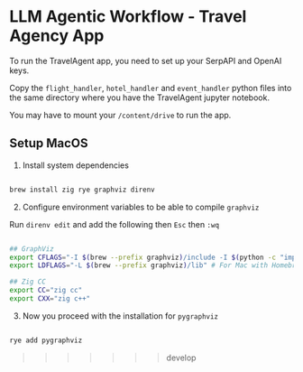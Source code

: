 # LLM Agentic Workflow - Travel Agency App
To run the TravelAgent app, you need to set up your SerpAPI and OpenAI keys.

Copy the `flight_handler`, `hotel_handler` and `event_handler` python files into the same directory where you have the TravelAgent jupyter notebook.

You may have to mount your `/content/drive` to run the app.

## Setup MacOS

1. Install system dependencies

```bash

brew install zig rye graphviz direnv

```

2. Configure environment variables to be able to compile `graphviz`


Run `direnv edit` and add the following then `Esc` then `:wq`

```bash

## GraphViz
export CFLAGS="-I $(brew --prefix graphviz)/include -I $(python -c "import sys; print(f\"{sys.base_prefix}/include/python3.12\")")" # For Mac with Homebrew
export LDFLAGS="-L $(brew --prefix graphviz)/lib" # For Mac with Homebrew

## Zig CC
export CC="zig cc"
export CXX="zig c++"

```

3. Now you proceed with the installation for `pygraphviz`


```bash

rye add pygraphviz

```

>>>>>>> develop
